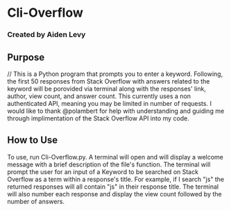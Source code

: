 # Cli-Overflow
### Created by Aiden Levy

## Purpose

// This is a Python program that prompts you to enter a keyword. Following, the first 50 responses from Stack Overflow with answers related to the keyword will be porovided via terminal along with the responses' link, author, view count, and answer count. This currently uses a non authenticated API, meaning you may be limited in number of requests. I would like to thank @polambert for help with understanding and guiding me through implimentation of the Stack Overflow API into my code.   

## How to Use

To use, run Cli-Overflow.py. A terminal will open and will display a welcome message with a brief description of the file's function. The terminal will prompt the user for an input of a Keyword to be searched on Stack Overflow as a term within a response's title. For example, if I search "js" the returned responses will all contain "js" in their response title. The terminal will also number each response and display the view count followed by the number of answers.